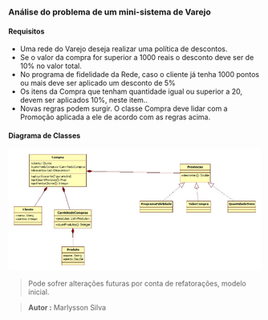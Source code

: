 ### Análise do problema de um mini-sistema de Varejo

#### Requisitos

- Uma rede do Varejo deseja realizar uma política de descontos.
- Se o valor da compra for superior a 1000 reais o desconto deve ser de 10% no valor total.
- No programa de fidelidade da Rede, caso o cliente já tenha 1000 pontos ou mais deve ser aplicado um desconto de 5%
- Os itens da Compra que tenham quantidade igual ou superior a 20, devem ser aplicados 10%, neste item..
- Novas regras podem surgir.
O classe Compra deve lidar com a Promoção aplicada a ele de acordo com as regras acima.

#### Diagrama de Classes
![Diagrama de Classes](diagrama.jpg)

> Pode sofrer alterações futuras por conta de refatorações, modelo inicial.

>**Autor :** Marlysson Silva